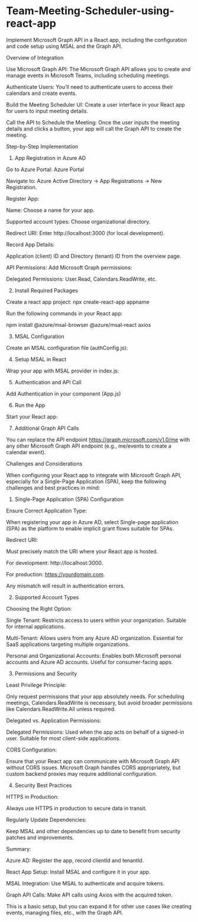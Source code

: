 # Team-Meeting-Scheduler-using-react-app
 

Implement Microsoft Graph API in a React app, including the configuration and code setup using MSAL and the Graph API. 

Overview of Integration 

Use Microsoft Graph API: The Microsoft Graph API allows you to create and manage events in Microsoft Teams, including scheduling meetings. 

Authenticate Users: You’ll need to authenticate users to access their calendars and create events. 

Build the Meeting Scheduler UI: Create a user interface in your React app for users to input meeting details. 

Call the API to Schedule the Meeting: Once the user inputs the meeting details and clicks a button, your app will call the Graph API to create the meeting. 

Step-by-Step Implementation 

1. App Registration in Azure AD 

Go to Azure Portal: Azure Portal 

Navigate to: Azure Active Directory → App Registrations → New Registration. 

Register App: 

Name: Choose a name for your app. 

Supported account types: Choose organizational directory. 

Redirect URI: Enter http://localhost:3000 (for local development). 

Record App Details: 

Application (client) ID and Directory (tenant) ID from the overview page. 

API Permissions: Add Microsoft Graph permissions: 

Delegated Permissions: User.Read, Calendars.ReadWrite, etc. 

2. Install Required Packages 

Create a react app project: npx create-react-app appname 

Run the following commands in your React app: 

npm install @azure/msal-browser @azure/msal-react axios 

3. MSAL Configuration 

Create an MSAL configuration file (authConfig.js): 

 

4. Setup MSAL in React 

Wrap your app with MSAL provider in index.js: 

 

5. Authentication and API Call 

Add Authentication in your component (App.js) 

6. Run the App 

Start your React app: 

 

7. Additional Graph API Calls 

You can replace the API endpoint https://graph.microsoft.com/v1.0/me with any other Microsoft Graph API endpoint (e.g., me/events to create a calendar event). 

Challenges and Considerations 

When configuring your React app to integrate with Microsoft Graph API, especially for a Single-Page Application (SPA), keep the following challenges and best practices in mind: 

1. Single-Page Application (SPA) Configuration 

Ensure Correct Application Type: 

When registering your app in Azure AD, select Single-page application (SPA) as the platform to enable implicit grant flows suitable for SPAs. 

Redirect URI: 

Must precisely match the URI where your React app is hosted. 

For development: http://localhost:3000. 

For production: https://yourdomain.com. 

Any mismatch will result in authentication errors. 

2. Supported Account Types 

Choosing the Right Option: 

Single Tenant: Restricts access to users within your organization. Suitable for internal applications. 

Multi-Tenant: Allows users from any Azure AD organization. Essential for SaaS applications targeting multiple organizations. 

Personal and Organizational Accounts: Enables both Microsoft personal accounts and Azure AD accounts. Useful for consumer-facing apps. 

3. Permissions and Security 

Least Privilege Principle: 

Only request permissions that your app absolutely needs. For scheduling meetings, Calendars.ReadWrite is necessary, but avoid broader permissions like Calendars.ReadWrite.All unless required. 

Delegated vs. Application Permissions: 

Delegated Permissions: Used when the app acts on behalf of a signed-in user. Suitable for most client-side applications. 

CORS Configuration: 

Ensure that your React app can communicate with Microsoft Graph API without CORS issues. Microsoft Graph handles CORS appropriately, but custom backend proxies may require additional configuration. 

4. Security Best Practices 

HTTPS in Production: 

Always use HTTPS in production to secure data in transit. 

Regularly Update Dependencies: 

Keep MSAL and other dependencies up to date to benefit from security patches and improvements. 

Summary: 

Azure AD: Register the app, record clientId and tenantId. 

React App Setup: Install MSAL and configure it in your app. 

MSAL Integration: Use MSAL to authenticate and acquire tokens. 

Graph API Calls: Make API calls using Axios with the acquired token. 

This is a basic setup, but you can expand it for other use cases like creating events, managing files, etc., with the Graph API. 

 

 

 
